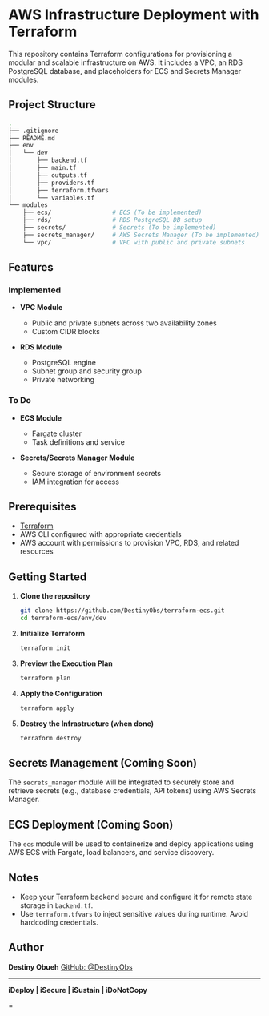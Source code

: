 
# AWS Infrastructure Deployment with Terraform

This repository contains Terraform configurations for provisioning a modular and scalable infrastructure on AWS. It includes a VPC, an RDS PostgreSQL database, and placeholders for ECS and Secrets Manager modules.

## Project Structure

```bash
.
├── .gitignore
├── README.md
├── env
│   └── dev
│       ├── backend.tf
│       ├── main.tf
│       ├── outputs.tf
│       ├── providers.tf
│       ├── terraform.tfvars
│       └── variables.tf
└── modules
    ├── ecs/                 # ECS (To be implemented)
    ├── rds/                 # RDS PostgreSQL DB setup
    ├── secrets/             # Secrets (To be implemented)
    ├── secrets_manager/     # AWS Secrets Manager (To be implemented)
    └── vpc/                 # VPC with public and private subnets
````

## Features

### Implemented

* **VPC Module**

  * Public and private subnets across two availability zones
  * Custom CIDR blocks
* **RDS Module**

  * PostgreSQL engine
  * Subnet group and security group
  * Private networking

### To Do

* **ECS Module**

  * Fargate cluster
  * Task definitions and service
* **Secrets/Secrets Manager Module**

  * Secure storage of environment secrets
  * IAM integration for access

## Prerequisites

* [Terraform](https://www.terraform.io/downloads)
* AWS CLI configured with appropriate credentials
* AWS account with permissions to provision VPC, RDS, and related resources

## Getting Started

1. **Clone the repository**

   ```bash
   git clone https://github.com/DestinyObs/terraform-ecs.git
   cd terraform-ecs/env/dev
   ```

2. **Initialize Terraform**

   ```bash
   terraform init
   ```

3. **Preview the Execution Plan**

   ```bash
   terraform plan
   ```

4. **Apply the Configuration**

   ```bash
   terraform apply
   ```

5. **Destroy the Infrastructure (when done)**

   ```bash
   terraform destroy
   ```

## Secrets Management (Coming Soon)

The `secrets_manager` module will be integrated to securely store and retrieve secrets (e.g., database credentials, API tokens) using AWS Secrets Manager.

## ECS Deployment (Coming Soon)

The `ecs` module will be used to containerize and deploy applications using AWS ECS with Fargate, load balancers, and service discovery.

## Notes

* Keep your Terraform backend secure and configure it for remote state storage in `backend.tf`.
* Use `terraform.tfvars` to inject sensitive values during runtime. Avoid hardcoding credentials.

## Author

**Destiny Obueh**
[GitHub: @DestinyObs](https://github.com/DestinyObs)

---

**iDeploy | iSecure | iSustain | iDoNotCopy**

=